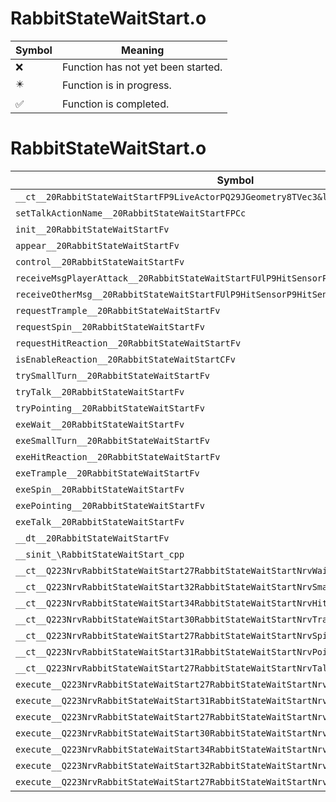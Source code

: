 # RabbitStateWaitStart.o
| Symbol | Meaning 
| ------------- | ------------- 
| :x: | Function has not yet been started. 
| :eight_pointed_black_star: | Function is in progress. 
| :white_check_mark: | Function is completed. 


# RabbitStateWaitStart.o
| Symbol | Decompiled? |
| ------------- | ------------- |
| `__ct__20RabbitStateWaitStartFP9LiveActorPQ29JGeometry8TVec3&lt;f&gt;P15TalkMessageCtrl` | :x: |
| `setTalkActionName__20RabbitStateWaitStartFPCc` | :x: |
| `init__20RabbitStateWaitStartFv` | :x: |
| `appear__20RabbitStateWaitStartFv` | :x: |
| `control__20RabbitStateWaitStartFv` | :x: |
| `receiveMsgPlayerAttack__20RabbitStateWaitStartFUlP9HitSensorP9HitSensor` | :x: |
| `receiveOtherMsg__20RabbitStateWaitStartFUlP9HitSensorP9HitSensor` | :x: |
| `requestTrample__20RabbitStateWaitStartFv` | :x: |
| `requestSpin__20RabbitStateWaitStartFv` | :x: |
| `requestHitReaction__20RabbitStateWaitStartFv` | :x: |
| `isEnableReaction__20RabbitStateWaitStartCFv` | :x: |
| `trySmallTurn__20RabbitStateWaitStartFv` | :x: |
| `tryTalk__20RabbitStateWaitStartFv` | :x: |
| `tryPointing__20RabbitStateWaitStartFv` | :x: |
| `exeWait__20RabbitStateWaitStartFv` | :x: |
| `exeSmallTurn__20RabbitStateWaitStartFv` | :x: |
| `exeHitReaction__20RabbitStateWaitStartFv` | :x: |
| `exeTrample__20RabbitStateWaitStartFv` | :x: |
| `exeSpin__20RabbitStateWaitStartFv` | :x: |
| `exePointing__20RabbitStateWaitStartFv` | :x: |
| `exeTalk__20RabbitStateWaitStartFv` | :x: |
| `__dt__20RabbitStateWaitStartFv` | :x: |
| `__sinit_\RabbitStateWaitStart_cpp` | :x: |
| `__ct__Q223NrvRabbitStateWaitStart27RabbitStateWaitStartNrvWaitFv` | :x: |
| `__ct__Q223NrvRabbitStateWaitStart32RabbitStateWaitStartNrvSmallTurnFv` | :x: |
| `__ct__Q223NrvRabbitStateWaitStart34RabbitStateWaitStartNrvHitReactionFv` | :x: |
| `__ct__Q223NrvRabbitStateWaitStart30RabbitStateWaitStartNrvTrampleFv` | :x: |
| `__ct__Q223NrvRabbitStateWaitStart27RabbitStateWaitStartNrvSpinFv` | :x: |
| `__ct__Q223NrvRabbitStateWaitStart31RabbitStateWaitStartNrvPointingFv` | :x: |
| `__ct__Q223NrvRabbitStateWaitStart27RabbitStateWaitStartNrvTalkFv` | :x: |
| `execute__Q223NrvRabbitStateWaitStart27RabbitStateWaitStartNrvTalkCFP5Spine` | :x: |
| `execute__Q223NrvRabbitStateWaitStart31RabbitStateWaitStartNrvPointingCFP5Spine` | :x: |
| `execute__Q223NrvRabbitStateWaitStart27RabbitStateWaitStartNrvSpinCFP5Spine` | :x: |
| `execute__Q223NrvRabbitStateWaitStart30RabbitStateWaitStartNrvTrampleCFP5Spine` | :x: |
| `execute__Q223NrvRabbitStateWaitStart34RabbitStateWaitStartNrvHitReactionCFP5Spine` | :x: |
| `execute__Q223NrvRabbitStateWaitStart32RabbitStateWaitStartNrvSmallTurnCFP5Spine` | :x: |
| `execute__Q223NrvRabbitStateWaitStart27RabbitStateWaitStartNrvWaitCFP5Spine` | :x: |
